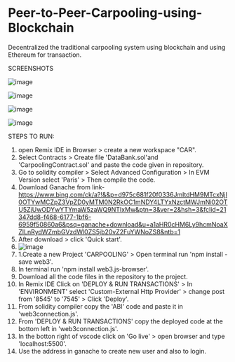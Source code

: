 # Peer-to-Peer-Carpooling-using-Blockchain
Decentralized the traditional carpooling system using blockchain and using Ethereum for transaction.

SCREENSHOTS

![image](https://github.com/Anuroopgowda/Peer-to-Peer-Carpooling-using-Blockchain/assets/118721095/05d1357c-79cb-4ec1-86e3-773fe16d38d9)

![image](https://github.com/Anuroopgowda/Peer-to-Peer-Carpooling-using-Blockchain/assets/118721095/c52f11d2-c45b-4b35-800b-409ca6f07651)

![image](https://github.com/Anuroopgowda/Peer-to-Peer-Carpooling-using-Blockchain/assets/118721095/71a729a0-4b6d-4a72-8c41-9a5bfccbe61d)

![image](https://github.com/Anuroopgowda/Peer-to-Peer-Carpooling-using-Blockchain/assets/118721095/b93e9808-e089-423e-a2a3-c7e4e6ce68e4)

STEPS TO RUN:
1. open Remix IDE in Browser > create a new workspace "CAR".
2. Select Contracts > Create file 'DataBank.sol'and 'CarpoolingContract.sol' and paste the code given in repository.
3. Go to solidity compiler > Select Advanced Configuration > In EVM Version select 'Paris' > Then compile the code.
4. Download Ganache from link-https://www.bing.com/ck/a?!&&p=d975c681f20f0336JmltdHM9MTcxNjI0OTYwMCZpZ3VpZD0yMTM0N2RkOC1mNDY4LTYxNzctMWJmNi02OTU5ZjUwODYwYTYmaW5zaWQ9NTIxMw&ptn=3&ver=2&hsh=3&fclid=21347dd8-f468-6177-1bf6-6959f50860a6&psq=ganache+download&u=a1aHR0cHM6Ly9hcmNoaXZlLnRydWZmbGVzdWl0ZS5jb20vZ2FuYWNoZS8&ntb=1
5. After download > click 'Quick start'.
6. ![image](https://github.com/Anuroopgowda/Peer-to-Peer-Carpooling-using-Blockchain/assets/118721095/480975d8-3d7d-4e35-a38f-a9156b1f4f53)
7. 1.Create a new Project 'CARPOOLING' > Open terminal run 'npm install -save  web3'.
8. In terminal run 'npm install web3.js-browser'.
9. Download all the code files  in the repository to the project.
10. In Remix IDE Click on 'DEPLOY & RUN TRANSACTIONS' > In 'ENVIRONMENT' select 'Custom-External Http Provider' > change post from '8545' to '7545' > Click 'Deploy'.
11. From solidity compiler copy the 'ABI' code and paste it in 'web3connection.js'.
12. From 'DEPLOY & RUN TRANSACTIONS' copy the deployed code at the bottom left in 'web3connection.js'.
13. In the botton right of vscode click on 'Go live' > open browser and type 'localhost:5500'.
14. Use the address in ganache to create new user and also to login.





   








